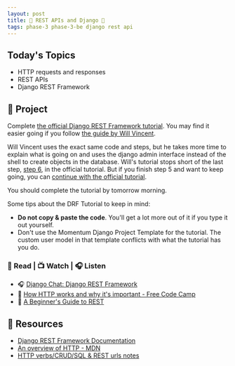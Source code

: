 ```yaml
---
layout: post
title: 🐝 REST APIs and Django 🐝
tags: phase-3 phase-3-be django rest api
---
```


## Today's Topics

- HTTP requests and responses
- REST APIs
- Django REST Framework

## 🎯 Project

Complete [the official Django REST Framework tutorial](https://www.django-rest-framework.org/tutorial/1-serialization/). You may find it easier going if you follow [the guide by Will Vincent](https://learndjango.com/tutorials/official-django-rest-framework-tutorial-beginners).

Will Vincent uses the exact same code and steps, but he takes more time to explain what is going on and uses the django admin interface instead of the shell to create objects in the database. Will's tutorial stops short of the last step, [step 6](https://www.django-rest-framework.org/tutorial/6-viewsets-and-routers/), in the official tutorial. But if you finish step 5 and want to keep going, you can [continue with the official tutorial](https://www.django-rest-framework.org/tutorial/6-viewsets-and-routers/).

You should complete the tutorial by tomorrow morning.

Some tips about the DRF Tutorial to keep in mind:

- **Do not copy & paste the code**. You'll get a lot more out of it if you type it out yourself.
- Don't use the Momentum Django Project Template for the tutorial. The custom user model in that template conflicts with what the tutorial has you do.

### 📖 Read | 📺 Watch | 🎧 Listen

- 🎧 [Django Chat: Django REST Framework](https://djangochat.com/episodes/django-rest-framework)
- 📖 [How HTTP works and why it's important - Free Code Camp](https://www.freecodecamp.org/news/how-the-internet-works/)
- 📖 [A Beginner's Guide to REST](https://mlsdev.com/blog/81-a-beginner-s-tutorial-for-understanding-restful-api)

## 🔖 Resources

- [Django REST Framework Documentation](https://www.django-rest-framework.org/)
- [An overview of HTTP - MDN](https://developer.mozilla.org/en-US/docs/Web/HTTP/Overview)
- [HTTP verbs/CRUD/SQL & REST urls notes](https://docs.google.com/document/d/14nBPDt05rO7tFK3Pphq_CjjQhxLVmW3uNmncA7z88RY/edit?usp=sharing)

